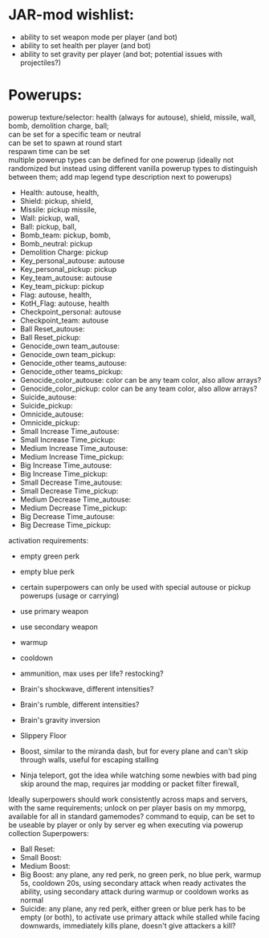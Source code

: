 # JAR-mod wishlist:
* ability to set weapon mode per player (and bot)
* ability to set health per player (and bot)
* ability to set gravity per player (and bot; potential issues with projectiles?)

# Powerups:
powerup texture/selector: health (always for autouse), shield, missile, wall, bomb, demolition charge, ball;  
can be set for a specific team or neutral  
can be set to spawn at round start  
respawn time can be set  
multiple powerup types can be defined for one powerup (ideally not randomized but instead using different vanilla powerup types to distinguish between them; add map legend type description next to powerups)  
* Health: autouse, health,
* Shield: pickup, shield,
* Missile: pickup missile,
* Wall: pickup, wall,
* Ball: pickup, ball,
* Bomb_team: pickup, bomb,
* Bomb_neutral: pickup
* Demolition Charge: pickup
* Key_personal_autouse: autouse
* Key_personal_pickup: pickup
* Key_team_autouse: autouse
* Key_team_pickup: pickup
* Flag: autouse, health,
* KotH_Flag: autouse, health
* Checkpoint_personal: autouse
* Checkpoint_team: autouse
* Ball Reset_autouse:
* Ball Reset_pickup:
* Genocide_own team_autouse:
* Genocide_own team_pickup:
* Genocide_other teams_autouse:
* Genocide_other teams_pickup:
* Genocide_color_autouse: color can be any team color, also allow arrays?
* Genocide_color_pickup: color can be any team color, also allow arrays?
* Suicide_autouse:
* Suicide_pickup:
* Omnicide_autouse:
* Omnicide_pickup:
* Small Increase Time_autouse:
* Small Increase Time_pickup:
* Medium Increase Time_autouse:
* Medium Increase Time_pickup:
* Big Increase Time_autouse:
* Big Increase Time_pickup:
* Small Decrease Time_autouse:
* Small Decrease Time_pickup:
* Medium Decrease Time_autouse:
* Medium Decrease Time_pickup:
* Big Decrease Time_autouse:
* Big Decrease Time_pickup:

activation requirements:
* empty green perk
* empty blue perk
* certain superpowers can only be used with special autouse or pickup powerups (usage or carrying)
* use primary weapon
* use secondary weapon
* warmup
* cooldown
* ammunition, max uses per life? restocking?

* Brain's shockwave, different intensities?
* Brain's rumble, different intensities?
* Brain's gravity inversion
* Slippery Floor
* Boost, similar to the miranda dash, but for every plane and can't skip through walls, useful for escaping stalling
* Ninja teleport, got the idea while watching some newbies with bad ping skip around the map, requires jar modding or packet filter firewall,

Ideally superpowers should work consistently across maps and servers, with the same requirements;
unlock on per player basis on my mmorpg, available for all in standard gamemodes?
command to equip, can be set to be useable by player or only by server eg when executing via powerup collection
Superpowers:
* Ball Reset:
* Small Boost:
* Medium Boost:
* Big Boost: any plane, any red perk, no green perk, no blue perk, warmup 5s, cooldown 20s, using secondary attack when ready activates the ability, using secondary attack during warmup or cooldown works as normal
* Suicide: any plane, any red perk, either green or blue perk has to be empty (or both), to activate use primary attack while stalled while facing downwards, immediately kills plane, doesn't give attackers a kill?
